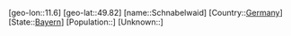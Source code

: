 ﻿---
location: [49.82,11.6]
type: City
tags:
- geo/City


SpocWebEntityId: 34054
isDeleted: false
confidential: public

---
[geo-lon::11.6]
[geo-lat::49.82]
[name::Schnabelwaid]
[Country::[Germany](geo/Continent/Europe/Germany.md)]
[State::[Bayern](geo/Continent/Europe/Germany/Bayern.md)]
[Population::]
[Unknown::]

